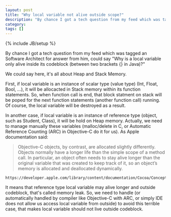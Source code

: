 ```yaml
---
layout: post
title: "Why local variable not alive outside scope?"
description: "By chance I got a tech question from my feed which was tagged an Software Architect for answer from him, could say: Why is a local variable only alive inside its codeblock (between two brackets {} in Java)?"
category: 
tags: []
---
```

{% include JB/setup %}

By chance I got a tech question from my feed which was tagged an Software Architect for answer from him, could say "Why is a local variable only alive inside its codeblock (between two brackets {} in Java)?"

We could say here, it's all about Heap and Stack Memory. 

First, if local variable is an instance of scalar type (value type) (Int, Float, Bool, ...), it will be allocacted in Stack memory within its function statements. So, when function call is end, that block statment on stack will be poped for the next function statements (another function call) running. Of course, the local variable will be destroyed as a result.

In another case, if local variable is an instance of reference type (object, such as Student, Class), it will be hold on Heap memory. Actually, we need to manage manually these variables (malloc/delete in C, or Automatic Reference Counting (ARC) in Objective-C do it for us). As Apple documentation said:

> Objective-C objects, by contrast, are allocated slightly differently. Objects normally have a longer life than the simple scope of a method call. In particular, an object often needs to stay alive longer than the original variable that was created to keep track of it, so an object’s memory is allocated and deallocated dynamically. 

```
https://developer.apple.com/library/content/documentation/Cocoa/Conceptual/ProgrammingWithObjectiveC/WorkingwithObjects/WorkingwithObjects.html
```

It means that reference type local variable may alive longer and outside codeblock, that's called memory leak. So, we need to handle (or automatically handled by compiler like Objective-C with ARC, or simply IDE does not allow us access local variable from outside) to avoid this terrible case, that makes local variable should not live outside codeblock.
